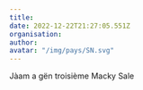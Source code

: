 ```yaml
---
title: 
date: 2022-12-22T21:27:05.551Z
organisation: 
author: 
avatar: "/img/pays/SN.svg"
---
```


Jàam a gën troisième Macky Sale
